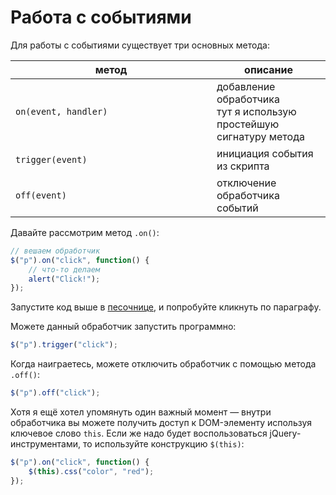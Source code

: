 # Работа с событиями

Для работы с событиями существует три основных метода:

<table data-header-hidden><thead><tr><th width="306">метод</th><th>описание</th></tr></thead><tbody><tr><td><pre class="language-javascript" data-full-width="true"><code class="lang-javascript">on(event, handler)
</code></pre></td><td>добавление обработчика<br>тут я использую простейшую сигнатуру метода</td></tr><tr><td><pre class="language-javascript" data-full-width="true"><code class="lang-javascript">trigger(event)
</code></pre></td><td>инициация события из скрипта</td></tr><tr><td><pre class="language-javascript" data-full-width="true"><code class="lang-javascript">off(event)
</code></pre></td><td>отключение обработчика событий</td></tr></tbody></table>

Давайте рассмотрим метод `.on()`:

```javascript
// вешаем обработчик
$("p").on("click", function() {
    // что-то делаем
    alert("Click!");
});
```

Запустите код выше в [песочнице](https://anton.shevchuk.name/book/code/sandbox.html), и попробуйте кликнуть по параграфу.

Можете данный обработчик запустить программно:

```javascript
$("p").trigger("click");
```

Когда наиграетесь, можете отключить обработчик с помощью метода `.off()`:

```javascript
$("p").off("click");
```

Хотя я ещё хотел упомянуть один важный момент — внутри обработчика вы можете получить доступ к DOM-элементу используя ключевое слово `this`. Если же надо будет воспользоваться jQuery-инструментами, то используйте конструкцию `$(this)`:

```javascript
$("p").on("click", function() {
    $(this).css("color", "red");
});
```
